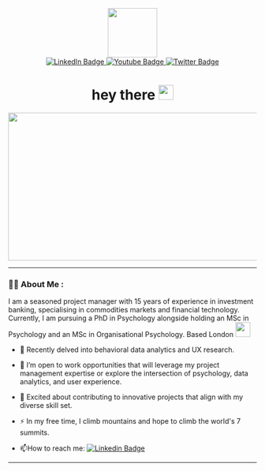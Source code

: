 <div id="header" align="center">
  <img src="https://media.giphy.com/media/2wh2kWDMWom5rQUhbf/giphy.gif" width="100"/>
  <div id="badges">
    <a href="https://www.linkedin.com/in/stephanie-towch-4b2549206">
      <img src="https://img.shields.io/badge/LinkedIn-blue?style=for-the-badge&logo=linkedin&logoColor=white" alt="LinkedIn Badge"/>
    </a>
    <a href="your-youtube-URL">
      <img src="https://img.shields.io/badge/YouTube-red?style=for-the-badge&logo=youtube&logoColor=white" alt="Youtube Badge"/>
    </a>
    <a href="your-twitter-URL">
      <img src="https://img.shields.io/badge/Twitter-blue?style=for-the-badge&logo=twitter&logoColor=white" alt="Twitter Badge"/>
    </a>
  </div>
  <img src="https://komarev.com/ghpvc/?username=stephtowch&style=flat-square&color=blue" alt=""/>
  <h1>
    hey there
    <img src="https://media.giphy.com/media/hvRJCLFzcasrR4ia7z/giphy.gif" width="30px"/>
  </h1>
</div>
<div align="center">
  <img src="https://media.giphy.com/media/qKedhnv8GykJZMyMrZ/giphy.gif" width="600" height="300"/>
</div>

---

### :woman_technologist: About Me :
I am a seasoned project manager with 15 years of experience in investment banking, specialising in commodities markets and financial technology. Currently, I am pursuing a PhD in Psychology alongside holding an MSc in Psychology and an MSc in Organisational Psychology. Based London <img src="https://media.giphy.com/media/WUlplcMpOCEmTGBtBW/giphy.gif" width="30">

- :seedling: Recently delved into behavioral data analytics and UX research.
  
- :telescope: I’m open to work opportunities that will leverage my project management expertise or explore the intersection of psychology, data analytics, and user experience.
  
- :rocket: Excited about contributing to innovative projects that align with my diverse skill set.

- :zap: In my free time, I climb mountains and hope to climb the world's 7 summits.

- :mailbox:How to reach me: [![Linkedin Badge](https://img.shields.io/badge/-kakbar-blue?style=flat&logo=Linkedin&logoColor=white)](stephanie-towch-4b2549206)

---
